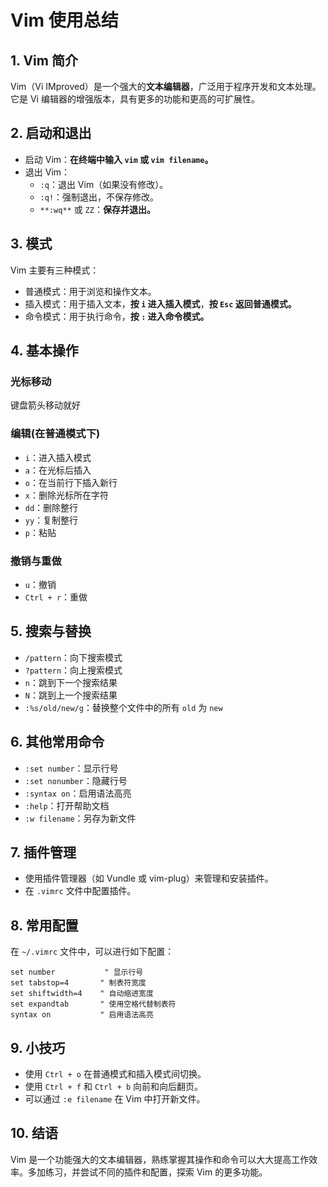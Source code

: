 
# Vim 使用总结

## 1. Vim 简介
Vim（Vi IMproved）是一个强大的**文本编辑器**，广泛用于程序开发和文本处理。它是 Vi 编辑器的增强版本，具有更多的功能和更高的可扩展性。

## 2. 启动和退出
- 启动 Vim：**在终端中输入 `vim` 或 `vim filename`。**
- 退出 Vim：
  - `:q`：退出 Vim（如果没有修改）。
  - `:q!`：强制退出，不保存修改。
  - `**:wq**` 或 `ZZ`：**保存并退出。**

## 3. 模式
Vim 主要有三种模式：
- 普通模式：用于浏览和操作文本。
- 插入模式：用于插入文本，**按 `i` 进入插入模式**，**按 `Esc` 返回普通模式。**
- 命令模式：用于执行命令，**按 `:` 进入命令模式。**

## 4. 基本操作
### 光标移动
键盘箭头移动就好

### 编辑(在普通模式下)
- `i`：进入插入模式
- `a`：在光标后插入
- `o`：在当前行下插入新行
- `x`：删除光标所在字符
- `dd`：删除整行
- `yy`：复制整行
- `p`：粘贴

### 撤销与重做
- `u`：撤销
- `Ctrl + r`：重做

## 5. 搜索与替换
- `/pattern`：向下搜索模式
- `?pattern`：向上搜索模式
- `n`：跳到下一个搜索结果
- `N`：跳到上一个搜索结果
- `:%s/old/new/g`：替换整个文件中的所有 `old` 为 `new`

## 6. 其他常用命令
- `:set number`：显示行号
- `:set nonumber`：隐藏行号
- `:syntax on`：启用语法高亮
- `:help`：打开帮助文档
- `:w filename`：另存为新文件

## 7. 插件管理
- 使用插件管理器（如 Vundle 或 vim-plug）来管理和安装插件。
- 在 `.vimrc` 文件中配置插件。

## 8. 常用配置
在 `~/.vimrc` 文件中，可以进行如下配置：
```vim
set number           " 显示行号
set tabstop=4       " 制表符宽度
set shiftwidth=4    " 自动缩进宽度
set expandtab       " 使用空格代替制表符
syntax on           " 启用语法高亮
```

## 9. 小技巧
- 使用 `Ctrl + o` 在普通模式和插入模式间切换。
- 使用 `Ctrl + f` 和 `Ctrl + b` 向前和向后翻页。
- 可以通过 `:e filename` 在 Vim 中打开新文件。

## 10. 结语
Vim 是一个功能强大的文本编辑器，熟练掌握其操作和命令可以大大提高工作效率。多加练习，并尝试不同的插件和配置，探索 Vim 的更多功能。
